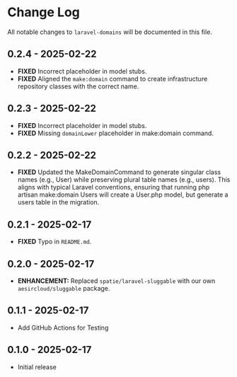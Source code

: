 # Change Log
All notable changes to `laravel-domains` will be documented in this file.

## 0.2.4 - 2025-02-22
- **FIXED** Incorrect placeholder in model stubs.
- **FIXED** Aligned the `make:domain` command to create infrastructure repository classes with the correct name. 

## 0.2.3 - 2025-02-22
- **FIXED** Incorrect placeholder in model stubs.
- **FIXED** Missing `domainLower` placeholder in make:domain command.

## 0.2.2 - 2025-02-22
- **FIXED** Updated the MakeDomainCommand to generate singular class names (e.g., User) while preserving plural table names (e.g., users). This aligns with typical Laravel conventions, ensuring that running php artisan make:domain Users will create a User.php model, but generate a users table in the migration.

## 0.2.1 - 2025-02-17
- **FIXED** Typo in `README.md`.

## 0.2.0 - 2025-02-17
- **ENHANCEMENT:** Replaced `spatie/laravel-sluggable` with our own `aesircloud/sluggable` package.

## 0.1.1 - 2025-02-17
- Add GitHub Actions for Testing

## 0.1.0 - 2025-02-17
- Initial release